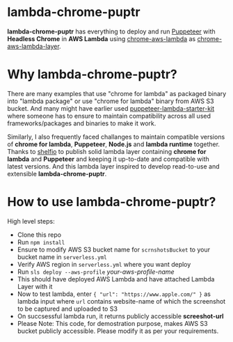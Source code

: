 # lambda-chrome-puptr
**lambda-chrome-puptr** has everything to deploy and run [Puppeteer](https://pptr.dev/) with **Headless Chrome** in **AWS Lambda** using [chrome-aws-lambda](https://github.com/alixaxel/chrome-aws-lambda) as [chrome-aws-lambda-layer](https://github.com/shelfio/chrome-aws-lambda-layer).
# Why **lambda-chrome-puptr**?
There are many examples that use "chrome for lambda" as packaged binary into "lambda package" or use "chrome for lambda" binary from AWS S3 bucket. And many might have earlier used [puppeteer-lambda-starter-kit](https://github.com/sambaiz/puppeteer-lambda-starter-kit) where someone has to ensure to maintain compatibility across all used frameworks/packages and binaries to make it work.

Similarly, I also frequently faced challanges to maintain compatible versions of **chrome for lambda**, **Puppeteer**, **Node.js** and **lambda runtime** together. Thanks to [shelfio](https://github.com/shelfio/chrome-aws-lambda-layer) to publish solid lambda layer containing **chrome for lambda** and **Puppeteer** and keeping it up-to-date and compatible with latest versions. And this lambda layer inspired to develop read-to-use and extensible **lambda-chrome-puptr**.
# How to use **lambda-chrome-puptr**?
High level steps:
- Clone this repo
- Run `npm install`
- Ensure to modify AWS S3 bucket name for `scrnshotsBucket` to your bucket name in `serverless.yml`
- Verify AWS region in `serverless.yml` where you want deploy
- Run `sls deploy --aws-profile` *your-aws-profile-name*
- This should have deployed AWS Lambda and have attached Lambda Layer with it
- Now to test lambda, enter `{ "url": "https://www.apple.com/" }` as lambda input where `url` contains website-name of which the screenshot to be captured and uploaded to S3
- On succsessful lambda run, it returns publicly accessible **screeshot-url**
- Please Note: This code, for demostration purpose, makes AWS S3 bucket publicly accessible. Please modify it as per your requirements.



